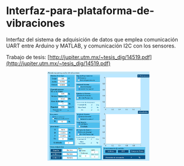 # Interfaz-para-plataforma-de-vibraciones
Interfaz del sistema de adquisición de datos que emplea comunicación UART entre Arduino y MATLAB, y comunicación I2C con los sensores.

 Trabajo de tesis: [http://jupiter.utm.mx/~tesis_dig/14519.pdf](http://jupiter.utm.mx/~tesis_dig/14519.pdf)

<p align="center">
    <img width=55% src="https://github.com/itzchav/Interfaz-para-plataforma-de-vibraciones/blob/main/interfaz.png">
</p>
